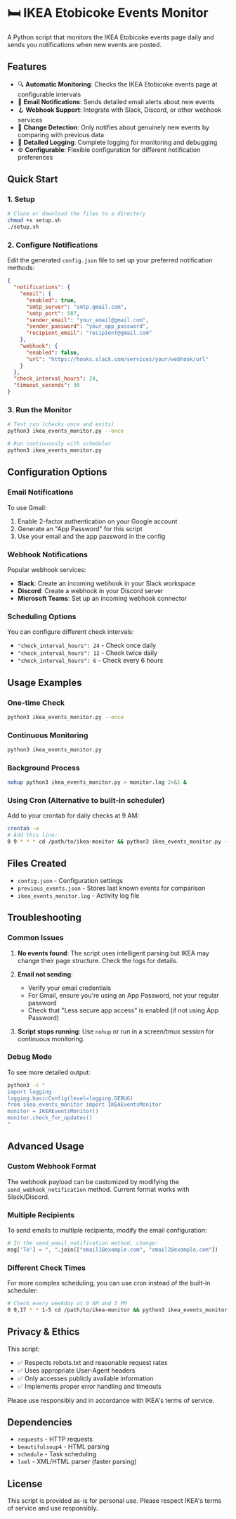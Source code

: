 # 🛏️ IKEA Etobicoke Events Monitor

A Python script that monitors the IKEA Etobicoke events page daily and sends you notifications when new events are posted.

## Features

- 🔍 **Automatic Monitoring**: Checks the IKEA Etobicoke events page at configurable intervals
- 📧 **Email Notifications**: Sends detailed email alerts about new events
- 🪝 **Webhook Support**: Integrate with Slack, Discord, or other webhook services
- 💾 **Change Detection**: Only notifies about genuinely new events by comparing with previous data
- 📝 **Detailed Logging**: Complete logging for monitoring and debugging
- ⚙️ **Configurable**: Flexible configuration for different notification preferences

## Quick Start

### 1. Setup

```bash
# Clone or download the files to a directory
chmod +x setup.sh
./setup.sh
```

### 2. Configure Notifications

Edit the generated `config.json` file to set up your preferred notification methods:

```json
{
  "notifications": {
    "email": {
      "enabled": true,
      "smtp_server": "smtp.gmail.com",
      "smtp_port": 587,
      "sender_email": "your_email@gmail.com",
      "sender_password": "your_app_password",
      "recipient_email": "recipient@gmail.com"
    },
    "webhook": {
      "enabled": false,
      "url": "https://hooks.slack.com/services/your/webhook/url"
    }
  },
  "check_interval_hours": 24,
  "timeout_seconds": 30
}
```

### 3. Run the Monitor

```bash
# Test run (checks once and exits)
python3 ikea_events_monitor.py --once

# Run continuously with scheduler
python3 ikea_events_monitor.py
```

## Configuration Options

### Email Notifications

To use Gmail:

1. Enable 2-factor authentication on your Google account
2. Generate an "App Password" for this script
3. Use your email and the app password in the config

### Webhook Notifications

Popular webhook services:

- **Slack**: Create an incoming webhook in your Slack workspace
- **Discord**: Create a webhook in your Discord server
- **Microsoft Teams**: Set up an incoming webhook connector

### Scheduling Options

You can configure different check intervals:

- `"check_interval_hours": 24` - Check once daily
- `"check_interval_hours": 12` - Check twice daily
- `"check_interval_hours": 6` - Check every 6 hours

## Usage Examples

### One-time Check

```bash
python3 ikea_events_monitor.py --once
```

### Continuous Monitoring

```bash
python3 ikea_events_monitor.py
```

### Background Process

```bash
nohup python3 ikea_events_monitor.py > monitor.log 2>&1 &
```

### Using Cron (Alternative to built-in scheduler)

Add to your crontab for daily checks at 9 AM:

```bash
crontab -e
# Add this line:
0 9 * * * cd /path/to/ikea-monitor && python3 ikea_events_monitor.py --once
```

## Files Created

- `config.json` - Configuration settings
- `previous_events.json` - Stores last known events for comparison
- `ikea_events_monitor.log` - Activity log file

## Troubleshooting

### Common Issues

1. **No events found**: The script uses intelligent parsing but IKEA may change their page structure. Check the logs for details.

2. **Email not sending**:

   - Verify your email credentials
   - For Gmail, ensure you're using an App Password, not your regular password
   - Check that "Less secure app access" is enabled (if not using App Password)

3. **Script stops running**: Use `nohup` or run in a screen/tmux session for continuous monitoring.

### Debug Mode

To see more detailed output:

```bash
python3 -c "
import logging
logging.basicConfig(level=logging.DEBUG)
from ikea_events_monitor import IKEAEventsMonitor
monitor = IKEAEventsMonitor()
monitor.check_for_updates()
"
```

## Advanced Usage

### Custom Webhook Format

The webhook payload can be customized by modifying the `send_webhook_notification` method. Current format works with Slack/Discord.

### Multiple Recipients

To send emails to multiple recipients, modify the email configuration:

```python
# In the send_email_notification method, change:
msg['To'] = ", ".join(["email1@example.com", "email2@example.com"])
```

### Different Check Times

For more complex scheduling, you can use cron instead of the built-in scheduler:

```bash
# Check every weekday at 9 AM and 5 PM
0 9,17 * * 1-5 cd /path/to/ikea-monitor && python3 ikea_events_monitor.py --once
```

## Privacy & Ethics

This script:

- ✅ Respects robots.txt and reasonable request rates
- ✅ Uses appropriate User-Agent headers
- ✅ Only accesses publicly available information
- ✅ Implements proper error handling and timeouts

Please use responsibly and in accordance with IKEA's terms of service.

## Dependencies

- `requests` - HTTP requests
- `beautifulsoup4` - HTML parsing
- `schedule` - Task scheduling
- `lxml` - XML/HTML parser (faster parsing)

## License

This script is provided as-is for personal use. Please respect IKEA's terms of service and use responsibly.
